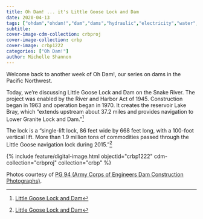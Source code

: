 ```yaml
---
title: Oh Dam! ... it's Little Goose Lock and Dam
date: 2020-04-13
tags: ["ohdam","ohdam!","dam","dams","hydraulic","electricity","water","irrigation","ColumbiaRiver","ColumbiaRiverBasin"]
subtitle: 
cover-image-cdm-collection: crbproj
cover-image-collection: crbp
cover-image: crbp1222
categories: ["Oh Dam!"]
author: Michelle Shannon
---
```


Welcome back to another week of Oh Dam!, our series
on dams in the Pacific Northwest.

Today, we’re discussing Little Goose Lock and Dam on the
Snake River. The project was enabled by the River and Harbor Act of 1945.
Construction began in 1963 and operation began in 1970. It creates the
reservoir Lake Bray, which “extends upstream about 37.2 miles and provides
navigation to Lower Granite Lock and Dam.”[^1]

The lock is a “single-lift lock, 86 feet wide by 668 feet
long, with a 100-foot vertical lift. More than 1.9 million tons of commodities
passed through the Little Goose navigation lock during 2015.”[^1]

{% include feature/digital-image.html objectid="crbp1222" cdm-collection="crbproj" collection="crbp" %}

[^1]: [Little Goose Lock and Dam](https://www.nww.usace.army.mil/Locations/District-Locks-and-Dams/Little-Goose-Lock-and-Dam/)

Photos courtesy of [PG 94 (Army Corps of Engineers Dam Construction Photographs)](https://archiveswest.orbiscascade.org/ark:/80444/xv165618/op=fstyle.aspx?t=k&amp;q=).
